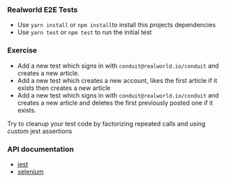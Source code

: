 ### Realworld E2E Tests

- Use `yarn install` or `npm install`to install this projects dependencies
- Use `yarn test` or `npm test` to run the initial test

### Exercise 

- Add a new test which signs in with `conduit@realworld.io/conduit` and creates a new article. 
- Add a new test which creates a new account, likes the first article if it exists then creates a new article
- Add a new test which signs in with `conduit@realworld.io/conduit` and creates a new article and deletes the first previously posted one if it exists.


Try to cleanup your test code by factorizing repeated calls and using custom jest assertions

### API documentation 

- [jest](https://jestjs.io/docs/en/api)
- [selenium](https://seleniumhq.github.io/selenium/docs/api/javascript/)